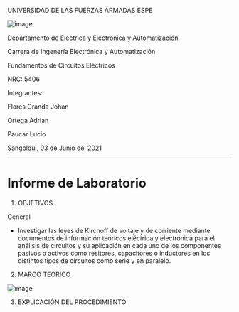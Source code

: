 
UNIVERSIDAD DE LAS FUERZAS ARMADAS  ESPE


![image](https://user-images.githubusercontent.com/85137398/120397028-36647600-c2fd-11eb-9941-39cad75ae72d.png)                                                                   
   

Departamento de Eléctrica y Electrónica y Automatización

Carrera de Ingenería Electrónica y Automatización

Fundamentos de Circuitos Eléctricos

NRC: 5406

Integrantes:

Flores Granda Johan

Ortega Adrian

Paucar Lucio

Sangolqui, 03 de Junio del 2021


________________________________________________________________________________
# Informe de Laboratorio 

1. OBJETIVOS

General

* Investigar las leyes de Kirchoff de voltaje y de corriente mediante documentos de información teóricos eléctrica y electrónica para el análisis de circuitos y su aplicación en cada uno de los componentes pasivos o activos como resitores, capacitores o inductores en los distintos tipos de circuitos como serie y en paralelo. 


2. MARCO TEORICO

![image](https://user-images.githubusercontent.com/85137398/120424435-f66bb600-c331-11eb-8bb0-679285e63d5f.png)


3. EXPLICACIÓN DEL PROCEDIMIENTO








                      

